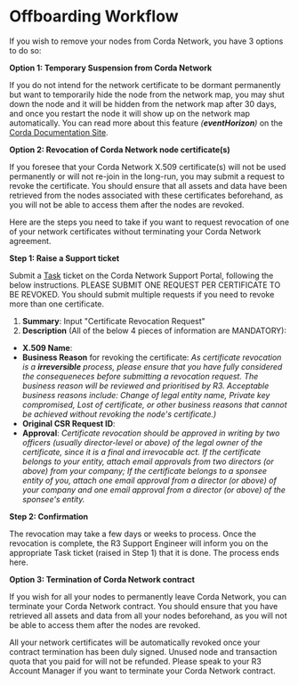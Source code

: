 # Offboarding Workflow


If you wish to remove your nodes from Corda Network, you have 3 options to do so:

**Option 1: Temporary Suspension from Corda Network**

If you do not intend for the network certificate to be dormant permanently but want to temporarily hide the node from the network map, you may shut down the node and it will be hidden from the network map after 30 days, and once you restart the node it will show up on the network map automatically. You can read more about this feature *(**eventHorizon**)* on the [Corda Documentation Site](https://docs.corda.net/docs/corda-enterprise/4.8/network/network-reqs.html#corda-network-parameters).

**Option 2: Revocation of Corda Network node certificate(s)**

If you foresee that your Corda Network X.509 certificate(s) will not be used permanently or will not re-join in the long-run, you may submit a request to revoke the certificate. You should ensure that all assets and data have been retrieved from the nodes associated with these certificates beforehand, as you will not be able to access them after the nodes are revoked. 

Here are the steps you need to take if you want to request revocation of one of your network certificates without terminating your Corda Network agreement.

**Step 1: Raise a Support ticket**

Submit a [Task](https://r3-cev.atlassian.net/servicedesk/customer/portal/7/group/52/create/116) ticket on the Corda Network Support Portal, following the below instructions. PLEASE SUBMIT ONE REQUEST PER CERTIFICATE TO BE REVOKED. You should submit multiple requests if you need to revoke more than one certificate.

1. **Summary**: Input "Certificate Revocation Request"
2. **Description** (All of the below 4 pieces of information are MANDATORY):

- **X.509 Name**:
- **Business Reason** for revoking the certificate: 
*As certificate revocation is a **irreversible** process, please ensure that you have fully considered the consequeneces before submitting a revocation request. The business reason will be reviewed and prioritised by R3. Acceptable business reasons include: Change of legal entity name, Private key compromised, Lost of certificate, or other business reasons that cannot be achieved without revoking the node's certificate.)*
- **Original CSR Request ID**:
- **Approval**: 
*Certificate revocation should be approved in writing by two officers (usually director-level or above) of the legal owner of the certificate, since it is a final and irrevocable act. If the certificate belongs to your entity, attach email approvals from two directors (or above) from your company; If the certificate belongs to a sponsee entity of you, attach one email approval from a director (or above) of your company and one email approval from a director (or above) of the sponsee's entity.*

**Step 2: Confirmation**

The revocation may take a few days or weeks to process. Once the revocation is complete, the R3 Support Engineer will inform you on the appropriate Task ticket (raised in Step 1) that it is done. The process ends here.

**Option 3: Termination of Corda Network contract**

If you wish for all your nodes to permanently leave Corda Network, you can terminate your Corda Network contract. You should ensure that you have retrieved all assets and data from all your nodes beforehand, as you will not be able to access them after the nodes are revoked. 

All your network certificates will be automatically revoked once your contract termination has been duly signed. Unused node and transaction quota that you paid for will not be refunded. Please speak to your R3 Account Manager if you want to terminate your Corda Network contract.
